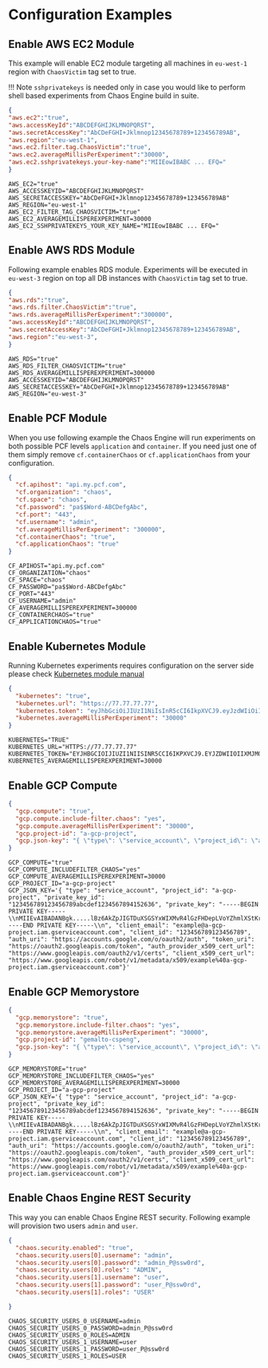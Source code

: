# Configuration Examples

## Enable AWS EC2 Module
This example will enable EC2 module targeting all machines in `eu-west-1` region with `ChaosVictim` tag set to true.

!!! Note 
    `sshprivatekeys` is needed only in case you would like to perform shell based experiments from Chaos Engine build in suite.

```json tab="Vault"
{
"aws.ec2":"true",  
"aws.accessKeyId":"ABCDEFGHIJKLMNOPQRST",
"aws.secretAccessKey":"AbCDeFGHI+Jklmnop12345678789+123456789AB",
"aws.region":"eu-west-1",
"aws.ec2.filter.tag.ChaosVictim":"true",
"aws.ec2.averageMillisPerExperiment":"30000",
"aws.ec2.sshprivatekeys.your-key-name":"MIIEowIBABC ... EFQ="
}
```

``` shell tab="ENV Vars"
AWS_EC2="true"  
AWS_ACCESSKEYID="ABCDEFGHIJKLMNOPQRST"
AWS_SECRETACCESSKEY="AbCDeFGHI+Jklmnop12345678789+123456789AB"
AWS_REGION="eu-west-1"
AWS_EC2_FILTER_TAG_CHAOSVICTIM="true"
AWS_EC2_AVERAGEMILLISPEREXPERIMENT=30000
AWS_EC2_SSHPRIVATEKEYS_YOUR_KEY_NAME="MIIEowIBABC ... EFQ="
```

## Enable AWS RDS Module

Following example enables RDS module. Experiments will be executed in `eu-west-3` region on top all DB instances with `ChaosVictim` tag set to true.

```json tab="Vault"
{
"aws.rds":"true",
"aws.rds.filter.ChaosVictim":"true",
"aws.rds.averageMillisPerExperiment":"300000",
"aws.accessKeyId":"ABCDEFGHIJKLMNOPQRST",
"aws.secretAccessKey":"AbCDeFGHI+Jklmnop12345678789+123456789AB",
"aws.region":"eu-west-3",
}
```

``` shell tab="ENV Vars"
AWS_RDS="true"
AWS_RDS_FILTER_CHAOSVICTIM="true"
AWS_RDS_AVERAGEMILLISPEREXPERIMENT=300000
AWS_ACCESSKEYID="ABCDEFGHIJKLMNOPQRST"
AWS_SECRETACCESSKEY="AbCDeFGHI+Jklmnop12345678789+123456789AB"
AWS_REGION="eu-west-3"
```


## Enable PCF Module
When you use following example the Chaos Engine will run experiments on both possible PCF levels `application` and `container`.
If you need just one of them simply remove `cf.containerChaos` or `cf.applicationChaos` from your configuration.

```json tab="Vault"
{
  "cf.apihost": "api.my.pcf.com",
  "cf.organization": "chaos",
  "cf.space": "chaos",
  "cf.password": "pa$$Word-ABCDefgAbc",
  "cf.port": "443",
  "cf.username": "admin",
  "cf.averageMillisPerExperiment": "300000",
  "cf.containerChaos": "true",
  "cf.applicationChaos": "true"
}
```

``` shell tab="ENV Vars"
CF_APIHOST="api.my.pcf.com"
CF_ORGANIZATION="chaos"
CF_SPACE="chaos"
CF_PASSWORD="pa$$Word-ABCDefgAbc"
CF_PORT="443"
CF_USERNAME="admin"
CF_AVERAGEMILLISPEREXPERIMENT=300000
CF_CONTAINERCHAOS="true"
CF_APPLICATIONCHAOS="true"
```

## Enable Kubernetes Module

Running Kubernetes experiments requires configuration on the server side please check [Kubernetes module manual](../Experiment_Modules/kubernetes_experiments.md)

```json tab="Vault"
{
  "kubernetes": "true",
  "kubernetes.url": "https://77.77.77.77",
  "kubernetes.token": "eyJhbGciOiJIUzI1NiIsInR5cCI6IkpXVCJ9.eyJzdWIiOiIxMjM0NTY3ODkwIiwibmFtZSI6IkpvaG4gRG9lIiwiaWF0IjoxNTE2MjM5MDIyfQ.SflKxwRJSMeKKF2QT4fwpMeJf36POk6yJV_adQssw5c",
  "kubernetes.averageMillisPerExperiment": "30000"
}
```

``` shell tab="ENV Vars"
KUBERNETES="TRUE"
KUBERNETES_URL="HTTPS://77.77.77.77"
KUBERNETES_TOKEN="EYJHBGCIOIJIUZI1NIISINR5CCI6IKPXVCJ9.EYJZDWIIOIIXMJM0NTY3ODKWIIWIBMFTZSI6IKPVAG4GRG9LIIWIAWF0IJOXNTE2MJM5MDIYFQ.SFLKXWRJSMEKKF2QT4FWPMEJF36POK6YJV_ADQSSW5C"
KUBERNETES_AVERAGEMILLISPEREXPERIMENT=30000
```

## Enable GCP Compute

```json tab="Vault"
{ 
  "gcp.compute": "true",
  "gcp.compute.include-filter.chaos": "yes",
  "gcp.compute.averageMillisPerExperiment": "30000",
  "gcp.project-id": "a-gcp-project",
  "gcp.json-key": "{ \"type\": \"service_account\", \"project_id\": \"a-gcp-project\", \"private_key_id\": \"123456789123456789abcdef1234567894152636\", \"private_key\": \"-----BEGIN PRIVATE KEY-----\\nMIIEvAIBADANBgk.....lBz6AkZpJIGTDuXSGSYxWIXMvR4lGzFHDepLVoYZhmlXStKruO1OkOXNdSkIIom/\\nXl/b4GWeSiv5zEjMdCgjyw==\\n-----END PRIVATE KEY-----\\n\", \"client_email\": \"example@a-gcp-project.iam.gserviceaccount.com\", \"client_id\": \"123456789123456789\", \"auth_uri\": \"https://accounts.google.com/o/oauth2/auth\", \"token_uri\": \"https://oauth2.googleapis.com/token\", \"auth_provider_x509_cert_url\": \"https://www.googleapis.com/oauth2/v1/certs\", \"client_x509_cert_url\": \"https://www.googleapis.com/robot/v1/metadata/x509/example%40a-gcp-project.iam.gserviceaccount.com\"}"
}
```

``` shell tab="ENV Vars"
GCP_COMPUTE="true"
GCP_COMPUTE_INCLUDEFILTER_CHAOS="yes"
GCP_COMPUTE_AVERAGEMILLISPEREXPERIMENT=30000
GCP_PROJECT_ID="a-gcp-project"
GCP_JSON_KEY='{ "type": "service_account", "project_id": "a-gcp-project", "private_key_id": "123456789123456789abcdef1234567894152636", "private_key": "-----BEGIN PRIVATE KEY-----\\nMIIEvAIBADANBgk.....lBz6AkZpJIGTDuXSGSYxWIXMvR4lGzFHDepLVoYZhmlXStKruO1OkOXNdSkIIom/\\nXl/b4GWeSiv5zEjMdCgjyw==\\n-----END PRIVATE KEY-----\\n", "client_email": "example@a-gcp-project.iam.gserviceaccount.com", "client_id": "123456789123456789", "auth_uri": "https://accounts.google.com/o/oauth2/auth", "token_uri": "https://oauth2.googleapis.com/token", "auth_provider_x509_cert_url": "https://www.googleapis.com/oauth2/v1/certs", "client_x509_cert_url": "https://www.googleapis.com/robot/v1/metadata/x509/example%40a-gcp-project.iam.gserviceaccount.com"}'
```

## Enable GCP Memorystore

```json tab="Vault"
{ 
  "gcp.memorystore": "true",
  "gcp.memorystore.include-filter.chaos": "yes",
  "gcp.memorystore.averageMillisPerExperiment": "30000",
  "gcp.project-id": "gemalto-cspeng",
  "gcp.json-key": "{ \"type\": \"service_account\", \"project_id\": \"a-gcp-project\", \"private_key_id\": \"123456789123456789abcdef1234567894152636\", \"private_key\": \"-----BEGIN PRIVATE KEY-----\\nMIIEvAIBADANBgk.....lBz6AkZpJIGTDuXSGSYxWIXMvR4lGzFHDepLVoYZhmlXStKruO1OkOXNdSkIIom/\\nXl/b4GWeSiv5zEjMdCgjyw==\\n-----END PRIVATE KEY-----\\n\", \"client_email\": \"example@a-gcp-project.iam.gserviceaccount.com\", \"client_id\": \"123456789123456789\", \"auth_uri\": \"https://accounts.google.com/o/oauth2/auth\", \"token_uri\": \"https://oauth2.googleapis.com/token\", \"auth_provider_x509_cert_url\": \"https://www.googleapis.com/oauth2/v1/certs\", \"client_x509_cert_url\": \"https://www.googleapis.com/robot/v1/metadata/x509/example%40a-gcp-project.iam.gserviceaccount.com\"}"
}
```

``` shell tab="ENV Vars"
GCP_MEMORYSTORE="true"
GCP_MEMORYSTORE_INCLUDEFILTER_CHAOS="yes"
GCP_MEMORYSTORE_AVERAGEMILLISPEREXPERIMENT=30000
GCP_PROJECT_ID="a-gcp-project"
GCP_JSON_KEY='{ "type": "service_account", "project_id": "a-gcp-project", "private_key_id": "123456789123456789abcdef1234567894152636", "private_key": "-----BEGIN PRIVATE KEY-----\\nMIIEvAIBADANBgk.....lBz6AkZpJIGTDuXSGSYxWIXMvR4lGzFHDepLVoYZhmlXStKruO1OkOXNdSkIIom/\\nXl/b4GWeSiv5zEjMdCgjyw==\\n-----END PRIVATE KEY-----\\n", "client_email": "example@a-gcp-project.iam.gserviceaccount.com", "client_id": "123456789123456789", "auth_uri": "https://accounts.google.com/o/oauth2/auth", "token_uri": "https://oauth2.googleapis.com/token", "auth_provider_x509_cert_url": "https://www.googleapis.com/oauth2/v1/certs", "client_x509_cert_url": "https://www.googleapis.com/robot/v1/metadata/x509/example%40a-gcp-project.iam.gserviceaccount.com"}'
```

## Enable Chaos Engine REST Security

This way you can enable Chaos Engine REST security. Following example will provision two users `admin` and `user`.

```json tab="Vault"
{
  "chaos.security.enabled": "true",
  "chaos.security.users[0].username": "admin",
  "chaos.security.users[0].password": "admin_P@ssw0rd",
  "chaos.security.users[0].roles": "ADMIN",
  "chaos.security.users[1].username": "user",
  "chaos.security.users[1].password": "user_P@ssw0rd",
  "chaos.security.users[1].roles": "USER"

}
```

``` shell tab="ENV Vars"
CHAOS_SECURITY_USERS_0_USERNAME=admin
CHAOS_SECURITY_USERS_0_PASSWORD=admin_P@ssw0rd
CHAOS_SECURITY_USERS_0_ROLES=ADMIN
CHAOS_SECURITY_USERS_1_USERNAME=user
CHAOS_SECURITY_USERS_1_PASSWORD=user_P@ssw0rd
CHAOS_SECURITY_USERS_1_ROLES=USER
```